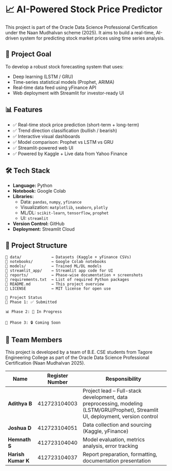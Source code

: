 # 📈 AI-Powered Stock Price Predictor

This project is part of the Oracle Data Science Professional Certification under the Naan Mudhalvan scheme (2025). It aims to build a real-time, AI-driven system for predicting stock market prices using time series analysis.

## 🚀 Project Goal

To develop a robust stock forecasting system that uses:
- Deep learning (LSTM / GRU)
- Time-series statistical models (Prophet, ARIMA)
- Real-time data feed using yFinance API
- Web deployment with Streamlit for investor-ready UI

## 📊 Features

- ✅ Real-time stock price prediction (short-term + long-term)
- ✅ Trend direction classification (bullish / bearish)
- ✅ Interactive visual dashboards
- ✅ Model comparison: Prophet vs LSTM vs GRU
- ✅ Streamlit-powered web UI
- ✅ Powered by Kaggle + Live data from Yahoo Finance

## 🛠 Tech Stack

- **Language:** Python
- **Notebook:** Google Colab
- **Libraries:** 
  - Data: `pandas`, `numpy`, `yfinance`
  - Visualization: `matplotlib`, `seaborn`, `plotly`
  - ML/DL: `scikit-learn`, `tensorflow`, `prophet`
  - UI: `streamlit`
- **Version Control:** GitHub
- **Deployment:** Streamlit Cloud

## 📁 Project Structure

```plaintext
📁 data/             → Datasets (Kaggle + yFinance CSVs)  
📁 notebooks/        → Google Colab notebooks  
📁 models/           → Trained ML/DL models  
📁 streamlit_app/    → Streamlit app code for UI  
📁 reports/          → Phase-wise documentation + screenshots  
📄 requirements.txt  → List of required Python packages  
📄 README.md         → This project overview  
📄 LICENSE           → MIT license for open use  

🔗 Project Status
📌 Phase 1: ✅ Submitted

📊 Phase 2: 🔄 In Progress

🚀 Phase 3: 🔒 Coming Soon
```

## 👥 Team Members

This project is developed by a team of B.E. CSE students from Tagore Engineering College as part of the Oracle Data Science Professional Certification (Naan Mudhalvan 2025).

| Name               | Register Number  | Responsibility                                |
|--------------------|------------------|-----------------------------------------------|
| **Adithya B**      | 412723104003      | Project lead – Full-stack development, data preprocessing, modeling (LSTM/GRU/Prophet), Streamlit UI, deployment, version control |
| **Joshua D**       | 412723104051      | Data collection and sourcing (Kaggle, yFinance) |
| **Hemnath S**      | 412723104040      | Model evaluation, metrics analysis, error tracking |
| **Harish Kumar K** | 412723104037      | Report preparation, formatting, documentation presentation |
